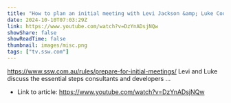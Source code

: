 ```yaml
---
title: "How to plan an initial meeting with Levi Jackson &amp; Luke Cook"
date: 2024-10-10T07:03:29Z
link: https://www.youtube.com/watch?v=DzYnADsjNQw
showShare: false
showReadTime: false
thumbnail: images/misc.png
tags: ["tv.ssw.com"]
---
```

https://www.ssw.com.au/rules/prepare-for-initial-meetings/ Levi and Luke discuss the essential steps consultants and developers ...

- Link to article: https://www.youtube.com/watch?v=DzYnADsjNQw
